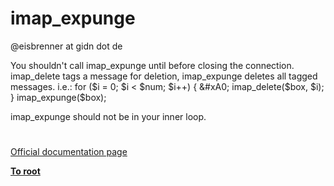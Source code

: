 # imap_expunge





@eisbrenner at gidn dot de

You shouldn&apos;t call imap_expunge until before closing the connection. imap_delete tags a message for deletion, imap_expunge deletes all tagged messages. i.e.:
for ($i = 0; $i &lt; $num; $i++) {
&#xA0; imap_delete($box, $i);
}
imap_expunge($box);

imap_expunge should not be in your inner loop.

  

#

[Official documentation page](https://www.php.net/manual/en/function.imap-expunge.php)

**[To root](/README.md)**